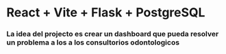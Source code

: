 # React + Vite + Flask + PostgreSQL

### La idea del projecto es crear un dashboard que pueda resolver un problema a los a los consultorios odontologicos
